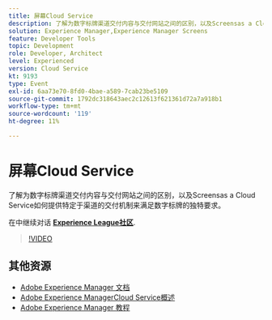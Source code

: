 ```yaml
---
title: 屏幕Cloud Service
description: 了解为数字标牌渠道交付内容与交付网站之间的区别，以及Screensas a Cloud Service如何提供特定于渠道的交付机制来满足数字标牌的独特要求。
solution: Experience Manager,Experience Manager Screens
feature: Developer Tools
topic: Development
role: Developer, Architect
level: Experienced
version: Cloud Service
kt: 9193
type: Event
exl-id: 6aa73e70-8fd0-4bae-a589-7cab23be5109
source-git-commit: 1792dc318643aec2c12613f621361d72a7a918b1
workflow-type: tm+mt
source-wordcount: '119'
ht-degree: 11%

---
```


# 屏幕Cloud Service

了解为数字标牌渠道交付内容与交付网站之间的区别，以及Screensas a Cloud Service如何提供特定于渠道的交付机制来满足数字标牌的独特要求。

在中继续对话 **[Experience League社区](https://adobe.ly/3umX8Be)**.

>[!VIDEO](https://video.tv.adobe.com/v/337885/?quality=12&learn=on&hidetitle=true)

## 其他资源

- [Adobe Experience Manager 文档](https://experienceleague.adobe.com/docs/experience-manager-cloud-service.html)
- [Adobe Experience ManagerCloud Service概述](https://experienceleague.adobe.com/docs/experience-manager-cloud-service/overview/home.html)
- [Adobe Experience Manager 教程](https://experienceleague.adobe.com/docs/experience-manager-tutorials.html)
